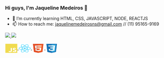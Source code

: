 ### Hi guys, I'm Jaqueline Medeiros 👋

- 🌱 I’m currently learning HTML, CSS, JAVASCRIPT, NODE, REACTJS
- 📫 How to reach me: jaquelinemedeirosns@gmail.com // (11) 95165-9169

<div>
  <a href="https://github.com/jaqueline-medeiros">
  <img height="180em" src="https://github-readme-stats.vercel.app/api?username=jaqueline-medeiros&show_icons=true&theme=react&include_all_commits=true&count_private=true"/>
  <img height="180em" src="https://github-readme-stats.vercel.app/api/top-langs/?username=jaqueline-medeiros&layout=compact&langs_count=7&theme=react"/>
</div>

  <div style="display: inline_block"><br>
  <img align="center" alt="Gab-Js" height="30" width="40" src="https://raw.githubusercontent.com/devicons/devicon/master/icons/javascript/javascript-plain.svg">
  <img align="center" alt="Gab-React" height="30" width="40" src="https://raw.githubusercontent.com/devicons/devicon/master/icons/react/react-original.svg">
  <img align="center" alt="Gab-HTML" height="30" width="40" src="https://raw.githubusercontent.com/devicons/devicon/master/icons/html5/html5-original.svg">
  <img align="center" alt="Gab-CSS" height="30" width="40" src="https://raw.githubusercontent.com/devicons/devicon/master/icons/css3/css3-original.svg">
</div>
